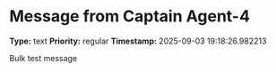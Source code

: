 # Message from Captain Agent-4

**Type:** text
**Priority:** regular
**Timestamp:** 2025-09-03 19:18:26.982213

Bulk test message